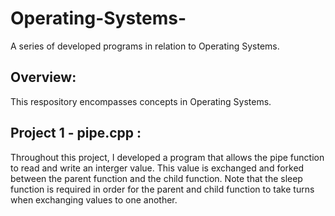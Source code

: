 # Operating-Systems-
A series of developed programs in relation to Operating Systems. 


Overview:
---

This respository encompasses concepts in Operating Systems.


Project 1 - pipe.cpp :
---

Throughout this project, I developed a program that allows the pipe function to read and write an interger value. This value is exchanged and forked between the parent function and the child function. Note that the sleep function is required in order for the parent and child function to take turns when exchanging values to one another. 
